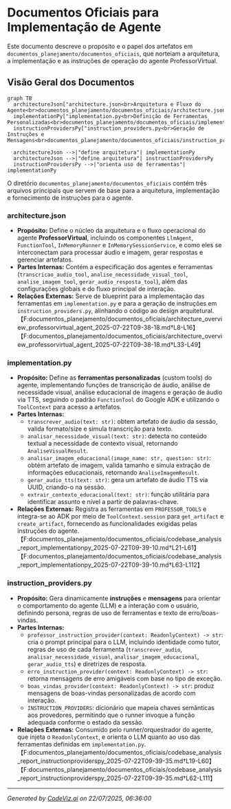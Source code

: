 
# Documentos Oficiais para Implementação de Agente

Este documento descreve o propósito e o papel dos artefatos em `documentos_planejamento/documentos_oficiais`, que norteiam a arquitetura, a implementação e as instruções de operação do agente ProfessorVirtual.

## Visão Geral dos Documentos

```mermaid
graph TB
  architectureJson["architecture.json<br>Arquitetura e Fluxo do Agente<br>documentos_planejamento/documentos_oficiais/architecture.json"]
  implementationPy["implementation.py<br>Definição de Ferramentas Personalizadas<br>documentos_planejamento/documentos_oficiais/implementation.py"]
  instructionProvidersPy["instruction_providers.py<br>Geração de Instruções e Mensagens<br>documentos_planejamento/documentos_oficiais/instruction_providers.py"]

  architectureJson -->|"define arquitetura"| implementationPy
  architectureJson -->|"define arquitetura"| instructionProvidersPy
  instructionProvidersPy -->|"orienta uso de ferramentas"| implementationPy
```


O diretório `documentos_planejamento/documentos_oficiais` contém três arquivos principais que servem de base para a arquitetura, implementação e fornecimento de instruções para o agente.

### architecture.json

* **Propósito:** Define o núcleo da arquitetura e o fluxo operacional do agente **ProfessorVirtual**, incluindo os componentes `LlmAgent`, `FunctionTool`, `InMemoryRunner` e `InMemorySessionService`, e como eles se interconectam para processar áudio e imagem, gerar respostas e gerenciar artefatos.  
* **Partes Internas:** Contém a especificação dos agentes e ferramentas (`transcricao_audio_tool`, `analise_necessidade_visual_tool`, `analise_imagem_tool`, `gerar_audio_resposta_tool`), além das configurações globais e do fluxo principal de interação.  
* **Relações Externas:** Serve de blueprint para a implementação das ferramentas em `implementation.py` e para a geração de instruções em `instruction_providers.py`, alinhando o código ao design arquitetural.【F:documentos_planejamento/documentos_oficiais/architecture_overview_professorvirtual_agent_2025-07-22T09-38-18.md†L8-L16】【F:documentos_planejamento/documentos_oficiais/architecture_overview_professorvirtual_agent_2025-07-22T09-38-18.md†L33-L49】

### implementation.py

* **Propósito:** Define as **ferramentas personalizadas** (custom tools) do agente, implementando funções de transcrição de áudio, análise de necessidade visual, análise educacional de imagens e geração de áudio via TTS, seguindo o padrão `FunctionTool` do Google ADK e utilizando o `ToolContext` para acesso a artefatos.  
* **Partes Internas:**  
  * `transcrever_audio(text: str)`: obtem artefato de áudio da sessão, valida formato/size e simula transcrição para texto.  
  * `analisar_necessidade_visual(text: str)`: detecta no conteúdo textual a necessidade de contexto visual, retornando `AnaliseVisualResult`.  
  * `analisar_imagem_educacional(image_name: str, question: str)`: obtém artefato de imagem, valida tamanho e simula extração de informações educacionais, retornando `AnaliseImagemResult`.  
  * `gerar_audio_tts(text: str)`: gera um artefato de áudio TTS via UUID, criando-o na sessão.  
  * `extrair_contexto_educacional(text: str)`: função utilitária para identificar assunto e nível a partir de palavras-chave.  
* **Relações Externas:** Registra as ferramentas em `PROFESSOR_TOOLS` e integra-se ao ADK por meio de `ToolContext.session` para `get_artifact` e `create_artifact`, fornecendo as funcionalidades exigidas pelas instruções do agente.【F:documentos_planejamento/documentos_oficiais/codebase_analysis_report_implementationpy_2025-07-22T09-39-10.md†L21-L61】【F:documentos_planejamento/documentos_oficiais/codebase_analysis_report_implementationpy_2025-07-22T09-39-10.md†L63-L112】

### instruction_providers.py

* **Propósito:** Gera dinamicamente **instruções** e **mensagens** para orientar o comportamento do agente (LLM) e a interação com o usuário, definindo persona, regras de uso de ferramentas e texto de erro/boas-vindas.  
* **Partes Internas:**  
  * `professor_instruction_provider(context: ReadonlyContext) -> str`: cria o prompt principal para o LLM, incluindo identidade como tutor, regras de uso de cada ferramenta (`transcrever_audio`, `analisar_necessidade_visual`, `analisar_imagem_educacional`, `gerar_audio_tts`) e diretrizes de resposta.  
  * `erro_instruction_provider(context: ReadonlyContext) -> str`: retorna mensagens de erro amigáveis com base no tipo de exceção.  
  * `boas_vindas_provider(context: ReadonlyContext) -> str`: produz mensagens de boas-vindas personalizadas de acordo com interação.  
  * `INSTRUCTION_PROVIDERS`: dicionário que mapeia chaves semânticas aos provedores, permitindo que o runner invoque a função adequada conforme o estado da sessão.  
* **Relações Externas:** Consumido pelo runner/orquestrador do agente, que injeta o `ReadonlyContext`, e orienta o LLM quanto ao uso das ferramentas definidas em `implementation.py`.【F:documentos_planejamento/documentos_oficiais/codebase_analysis_report_instructionproviderspy_2025-07-22T09-39-35.md†L19-L60】【F:documentos_planejamento/documentos_oficiais/codebase_analysis_report_instructionproviderspy_2025-07-22T09-39-35.md†L62-L111】

---
*Generated by [CodeViz.ai](https://codeviz.ai) on 22/07/2025, 06:36:00*
